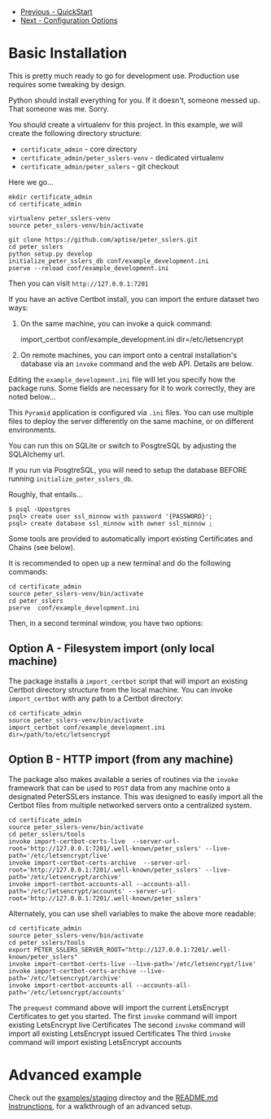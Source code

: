 * [Previous - QuickStart](https://github.com/aptise/peter_sslers/blob/main/docs/QuickStart.md)
* [Next - Configuration Options](https://github.com/aptise/peter_sslers/blob/main/docs/Configuration_Options.md)

# Basic Installation

This is pretty much ready to go for development use.
Production use requires some tweaking by design.

Python should install everything for you.
If it doesn't, someone messed up. That someone was me. Sorry.

You should create a virtualenv for this project. In this example, we will create
the following directory structure:

* `certificate_admin` - core directory
* `certificate_admin/peter_sslers-venv` - dedicated virtualenv
* `certificate_admin/peter_sslers` - git checkout

Here we go...

    mkdir certificate_admin
    cd certificate_admin

    virtualenv peter_sslers-venv
    source peter_sslers-venv/bin/activate

    git clone https://github.com/aptise/peter_sslers.git
    cd peter_sslers
    python setup.py develop
    initialize_peter_sslers_db conf/example_development.ini
    pserve --reload conf/example_development.ini

Then you can visit `http://127.0.0.1:7201`

If you have an active Certbot install, you can import the enture dataset two ways:

1. On the same machine, you can invoke a quick command:

    import_certbot conf/example_development.ini dir=/etc/letsencrypt

2. On remote machines, you can import onto a central installation's database via
an `invoke` command and the web API.  Details are below.

Editing the `example_development.ini` file will let you specify how the package
runs. Some fields are necessary for it to work correctly, they are noted below...

This `Pyramid` application is configured via `.ini` files. You can use multiple
files to deploy the server differently on the same machine, or on different environments.

You can run this on SQLite or switch to PosgtreSQL by adjusting the SQLAlchemy url.

If you run via PosgtreSQL, you will need to setup the database BEFORE running
`initialize_peter_sslers_db`.

Roughly, that entails...

    $ psql -Upostgres
    psql> create user ssl_minnow with password '{PASSWORD}';
    psql> create database ssl_minnow with owner ssl_minnow ;

Some tools are provided to automatically import existing Certificates and Chains
(see below).

It is recommended to open up a new terminal and do the following commands:

    cd certificate_admin
    source peter_sslers-venv/bin/activate
    cd peter_sslers
    pserve  conf/example_development.ini

Then, in a second terminal window, you have two options:

## Option A - Filesystem import (only local machine)

The package installs a `import_certbot` script that will import an existing
Certbot directory structure from the local machine.   You can invoke
`import_certbot` with any path to a Certbot directory:

    cd certificate_admin
    source peter_sslers-venv/bin/activate
    import_certbot conf/example_development.ini dir=/path/to/etc/letsencrypt

## Option B - HTTP import (from any machine)

The package also makes available a series of routines via the `invoke` framework
that can be used to `POST` data from any machine onto a designated PeterSSLers
instance.  This was designed to easily import all the Certbot files from multiple
networked servers onto a centralized system.

    cd certificate_admin
    source peter_sslers-venv/bin/activate
    cd peter_sslers/tools
    invoke import-certbot-certs-live  --server-url-root='http://127.0.0.1:7201/.well-known/peter_sslers' --live-path='/etc/letsencrypt/live'
    invoke import-certbot-certs-archive  --server-url-root='http://127.0.0.1:7201/.well-known/peter_sslers' --live-path='/etc/letsencrypt/archive'
    invoke import-certbot-accounts-all --accounts-all-path='/etc/letsencrypt/accounts' --server-url-root='http://127.0.0.1:7201/.well-known/peter_sslers'

Alternately, you can use shell variables to make the above more readable:

    cd certificate_admin
    source peter_sslers-venv/bin/activate
    cd peter_sslers/tools
    export PETER_SSLERS_SERVER_ROOT="http://127.0.0.1:7201/.well-known/peter_sslers"
    invoke import-certbot-certs-live --live-path='/etc/letsencrypt/live'
    invoke import-certbot-certs-archive --live-path='/etc/letsencrypt/archive'
    invoke import-certbot-accounts-all --accounts-all-path='/etc/letsencrypt/accounts'

The `prequest` command above will import the current LetsEncrypt Certificates to
get you started.
The first `invoke` command will import existing LetsEncrypt live Certificates
The second `invoke` command will import all existing LetsEncrypt issued Certificates
The third `invoke` command will import existing LetsEncrypt accounts

# Advanced example

Check out the [examples/staging](https://github.com/aptise/peter_sslers/blob/main/examples/staging) directoy and the [README.md Instrunctions](https://github.com/aptise/peter_sslers/blob/main/examples/staging/README.md), for a walkthrough of an advanced setup.
